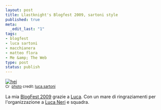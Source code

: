 ```yaml
--- 
layout: post
title: Llastknight's Blogfest 2009, sartoni style
published: true
meta: 
  _edit_last: "1"
tags: 
- blogfest
- luca sartoni
- macchianera
- matteo flora
- Me &amp; The Web
type: post
status: publish
---
```

<a href="http://www.flickr.com/photos/21925196@N08/3439303881/" title="hei" target="_blank"><img src="http://farm4.static.flickr.com/2425/3982959019_3d4dde174c.jpg" alt="hei" border="0" /></a><br /><small><a href="http://creativecommons.org/licenses/by-sa/2.0/" title="Attribution-ShareAlike License" target="_blank"><img src="http://www.lastknight.com/wp-content/plugins/photo-dropper/images/cc.png" alt="Creative Commons License" border="0" width="16" height="16" align="absmiddle" /></a> <a href="http://www.photodropper.com/photos/" target="_blank">photo</a> credit: <a href="http://www.flickr.com/photos/21925196@N08/3439303881/" title="luca.sartoni" target="_blank">luca.sartoni</a></small>  
  
La mia [BlogFest 2009](http://www.blogfest.it/) grazie a [Luca](http://www.lucasartoni.com/amici/matteo-e-backstage). Con un mare di ringraziamenti per l'organizzazione a [Luca Neri](http://www.macchianera.net) e squadra. 
